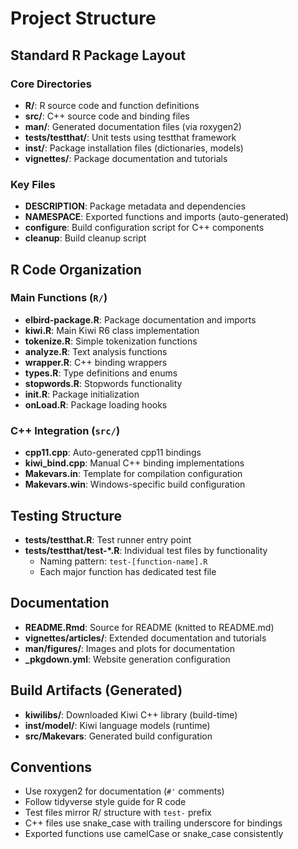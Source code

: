 # Project Structure

## Standard R Package Layout

### Core Directories
- **R/**: R source code and function definitions
- **src/**: C++ source code and binding files
- **man/**: Generated documentation files (via roxygen2)
- **tests/testthat/**: Unit tests using testthat framework
- **inst/**: Package installation files (dictionaries, models)
- **vignettes/**: Package documentation and tutorials

### Key Files
- **DESCRIPTION**: Package metadata and dependencies
- **NAMESPACE**: Exported functions and imports (auto-generated)
- **configure**: Build configuration script for C++ components
- **cleanup**: Build cleanup script

## R Code Organization

### Main Functions (`R/`)
- **elbird-package.R**: Package documentation and imports
- **kiwi.R**: Main Kiwi R6 class implementation
- **tokenize.R**: Simple tokenization functions
- **analyze.R**: Text analysis functions
- **wrapper.R**: C++ binding wrappers
- **types.R**: Type definitions and enums
- **stopwords.R**: Stopwords functionality
- **init.R**: Package initialization
- **onLoad.R**: Package loading hooks

### C++ Integration (`src/`)
- **cpp11.cpp**: Auto-generated cpp11 bindings
- **kiwi_bind.cpp**: Manual C++ binding implementations
- **Makevars.in**: Template for compilation configuration
- **Makevars.win**: Windows-specific build configuration

## Testing Structure
- **tests/testthat.R**: Test runner entry point
- **tests/testthat/test-*.R**: Individual test files by functionality
  - Naming pattern: `test-[function-name].R`
  - Each major function has dedicated test file

## Documentation
- **README.Rmd**: Source for README (knitted to README.md)
- **vignettes/articles/**: Extended documentation and tutorials
- **man/figures/**: Images and plots for documentation
- **_pkgdown.yml**: Website generation configuration

## Build Artifacts (Generated)
- **kiwilibs/**: Downloaded Kiwi C++ library (build-time)
- **inst/model/**: Kiwi language models (runtime)
- **src/Makevars**: Generated build configuration

## Conventions
- Use roxygen2 for documentation (`#'` comments)
- Follow tidyverse style guide for R code
- Test files mirror R/ structure with `test-` prefix
- C++ files use snake_case with trailing underscore for bindings
- Exported functions use camelCase or snake_case consistently